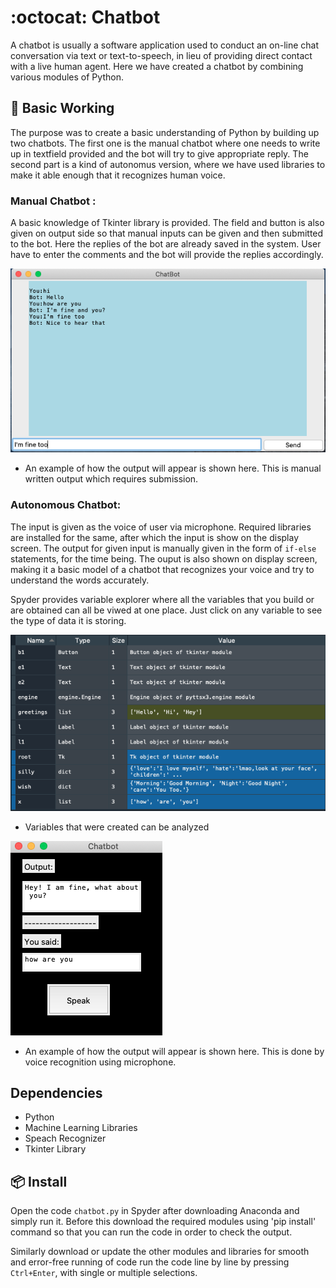 # :octocat: Chatbot

A chatbot is usually a software application used to conduct an on-line chat conversation via text or text-to-speech, in lieu of providing direct contact with a live human agent. Here we have created a chatbot by combining various modules of Python.

## 🔨 Basic Working 

The purpose was to create a basic understanding of Python by building up two chatbots. The first one is the manual chatbot where one needs to write up in textfield provided and the bot will try to give appropriate reply. The second part is a kind of autonomus version, where we have used libraries to make it able enough that it recognizes human voice.

### Manual Chatbot :

A basic knowledge of Tkinter library is provided. The field and button is also given on output side so that manual inputs can be given and then submitted to the bot.
Here the replies of the bot are already saved in the system. User have to enter the comments and the bot will provide the replies accordingly.

![Example Output](manual_output.png)

- An example of how the output will appear is shown here. This is manual written output which requires submission.

### Autonomous Chatbot:

The input is given as the voice of user via microphone. Required libraries are installed for the same, after which the input is show on the display screen. The output for given input is manually given in the form of ```if-else``` statements, for the time being. The ouput is also shown on display screen, making it a basic model of a chatbot that recognizes your voice and try to understand the words accurately.

Spyder provides variable explorer where all the variables that you build or are obtained can all be viwed at one place. Just click on any variable to see the type of data it is storing.

![Variables Obtained](variable_explorer.png)

- Variables that were created can be analyzed 

![Example Output](output.png)

- An example of how the output will appear is shown here. This is done by voice recognition using microphone.
## Dependencies

- Python
- Machine Learning Libraries
- Speach Recognizer
- Tkinter Library

## 📦 Install

Open the code ```chatbot.py``` in Spyder after downloading Anaconda and simply run it. Before this download the required modules using 'pip install' command so that you can run the code in order to check the output.

Similarly download or update the other modules and libraries for smooth and error-free running of code run the code line by line by pressing ```Ctrl+Enter```, with single or multiple selections.
